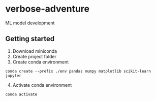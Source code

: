 # verbose-adventure

ML model development

## Getting started
1. Download miniconda
2. Create project folder
3. Create conda environment

```
conda create --prefix ./env pandas numpy matplotlib scikit-learn jupyter
```
4. Activate conda environment
```
conda activate
```